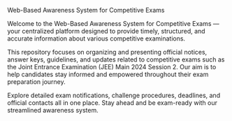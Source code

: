 Web-Based Awareness System for Competitive Exams

Welcome to the Web-Based Awareness System for Competitive Exams — your centralized platform designed to provide timely, structured, and accurate information about various competitive examinations.

This repository focuses on organizing and presenting official notices, answer keys, guidelines, and updates related to competitive exams such as the Joint Entrance Examination (JEE) Main 2024 Session 2. Our aim is to help candidates stay informed and empowered throughout their exam preparation journey.

Explore detailed exam notifications, challenge procedures, deadlines, and official contacts all in one place. Stay ahead and be exam-ready with our streamlined awareness system.
